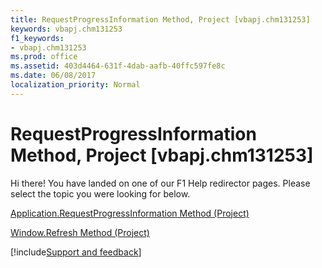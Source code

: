 ```yaml
---
title: RequestProgressInformation Method, Project [vbapj.chm131253]
keywords: vbapj.chm131253
f1_keywords:
- vbapj.chm131253
ms.prod: office
ms.assetid: 403d4464-631f-4dab-aafb-40ffc597fe8c
ms.date: 06/08/2017
localization_priority: Normal
---
```



# RequestProgressInformation Method, Project [vbapj.chm131253]

Hi there! You have landed on one of our F1 Help redirector pages. Please select the topic you were looking for below.

[Application.RequestProgressInformation Method (Project)](http://msdn.microsoft.com/library/a86ec09d-f9c8-07e3-68f4-898c604c3600%28Office.15%29.aspx)

[Window.Refresh Method (Project)](http://msdn.microsoft.com/library/4de21b9c-8dd9-e07d-3e87-c60c652c3804%28Office.15%29.aspx)

[!include[Support and feedback](~/includes/feedback-boilerplate.md)]